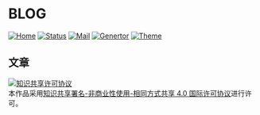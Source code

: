 # BLOG
[![Home](https://img.shields.io/badge/Home-Gemini-blue.svg)](https://www.dnocm.com)
[![Status](https://api.netlify.com/api/v1/badges/a36d950f-e882-4820-b2d0-a6a2c603672b/deploy-status)](https://app.netlify.com/sites/jiangtj/deploys)
[![Mail](https://img.shields.io/badge/Mail-@Dnocm-blue.svg)](mailto:i@dnocm.com)
[![Genertor](https://img.shields.io/badge/Generte-Hexo-blue.svg)](https://hexo.io)
[![Theme](https://img.shields.io/badge/Theme-Cake-blue.svg)](https://github.com/jiangtj/hexo-theme-cake)

## 文章
<a rel="license" href="http://creativecommons.org/licenses/by-nc-sa/4.0/"><img alt="知识共享许可协议" style="border-width:0" src="https://i.creativecommons.org/l/by-nc-sa/4.0/88x31.png" /></a><br />本作品采用<a rel="license" href="http://creativecommons.org/licenses/by-nc-sa/4.0/">知识共享署名-非商业性使用-相同方式共享 4.0 国际许可协议</a>进行许可。

